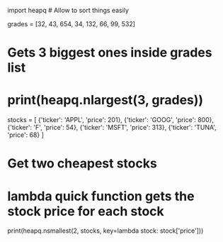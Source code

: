 import heapq  # Allow to sort things easily

grades = [32, 43, 654, 34, 132, 66, 99, 532]
# Gets 3 biggest ones inside grades list
# print(heapq.nlargest(3, grades))

stocks = [
    {'ticker': 'APPL', 'price': 201},
    {'ticker': 'GOOG', 'price': 800},
    {'ticker': 'F', 'price': 54},
    {'ticker': 'MSFT', 'price': 313},
    {'ticker': 'TUNA', 'price': 68}
]

# Get two cheapest stocks
# lambda quick function gets the stock price for each stock

print(heapq.nsmallest(2, stocks, key=lambda stock: stock['price']))
